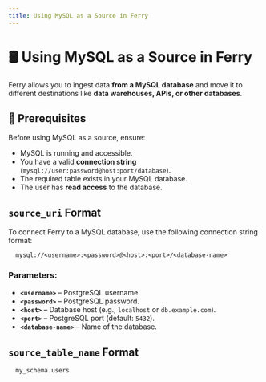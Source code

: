 ```yaml
---
title: Using MySQL as a Source in Ferry
---
```


# 🛢️ Using MySQL as a Source in Ferry

Ferry allows you to ingest data **from a MySQL database** and move it to different destinations like **data warehouses, APIs, or other databases**.

## 📌 Prerequisites

Before using MySQL as a source, ensure:
- MySQL is running and accessible.
- You have a valid **connection string** (`mysql://user:password@host:port/database`).
- The required table exists in your MySQL database.
- The user has **read access** to the database.

## `source_uri` Format

To connect Ferry to a MySQL database, use the following connection string format:

```plaintext
  mysql://<username>:<password>@<host>:<port>/<database-name>
```  

### Parameters:
- **`<username>`** – PostgreSQL username.
- **`<password>`** – PostgreSQL password.
- **`<host>`** – Database host (e.g., `localhost` or `db.example.com`).
- **`<port>`** – PostgreSQL port (default: `5432`).
- **`<database-name>`** – Name of the database.

## `source_table_name` Format

```plaintext
  my_schema.users
```